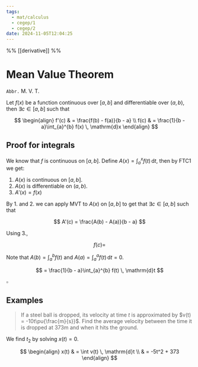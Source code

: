 ```yaml
---
tags:
  - mat/calculus
  - cegep/1
  - cegep/2
date: 2024-11-05T12:04:25
---
```


%% [[derivative]] %%

# Mean Value Theorem

`Abbr.` M. V. T.

Let $f(x)$ be a function continuous over $[a, b]$ and differentiable over $(a, b)$,
then $\exists c\in[a, b]$ such that

$$
\begin{align}
f'(c) & = \frac{f(b) - f(a)}{b - a} \\
f(c) & = \frac{1}{b - a}\int_{a}^{b} f(x) \, \mathrm{d}x
\end{align}
$$

## Proof for integrals

We know that $f$ is continuous on $[a, b]$.
Define $A(x) = \int_{a}^{x} f(t) \, \mathrm{d}t$, then by FTC1 we get:

1. $A(x)$ is continuous on $[a, b]$.
2. $A(x)$ is differentiable on $(a, b)$.
3. $A'(x) = f(x)$

By 1. and 2. we can apply MVT to $A(x)$ on $[a, b]$ to get that $\exists c\in[a, b]$ such that

$$
A'(c) = \frac{A(b) - A(a)}{b - a}
$$

Using 3.,

$$
f(c) =
$$

Note that $A(b) = \int_{a}^{b} f(t)$ and $A(a) = \int_{a}^{a} f(t) \, \mathrm{d}t = 0$.

$$
= \frac{1}{b - a}\int_{a}^{b} f(t) \, \mathrm{d}t
$$

$\square$

## Examples

> If a steel ball is dropped, its velocity at time $t$ is approximated by $v(t) = -10t\pu{\frac{m}{s}}$. Find the average velocity between the time it is dropped at 373m and when it hits the ground.

We find $t_2$ by solving $x(t) = 0$.

$$
\begin{align}
x(t) & = \int v(t) \, \mathrm{d}t \\
 & = -5t^2 + 373
\end{align}
$$
